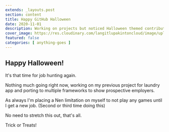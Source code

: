 ```yaml
---
extends: _layouts.post
section: content
title: Happy GitHub Halloween
date: 2020-11-01
description: Working on projects but noticed Halloween themed contributions.
cover_image: https://res.cloudinary.com/langitlupakintoncloud/image/upload/w_800/hugo/jcos.io/hetlunb4chvpuwyxvpco.png
featured: false
categories: [ anything-goes ]
---
```


## Happy Halloween!

It's that time for job hunting again.

Nothing much going right now, working on my previous project for laundry app and porting to multiple frameworks to show prospective employers.

As always I'm placing a Nen limitation on myself to not play any games until I get a new job. (Second or third time doing this)

No need to stretch this out, that's all.

Trick or Treats!
